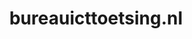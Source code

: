 ---
layout: post
title:  "bureauicttoetsing.nl"
internal_url:  "/data/bureauicttoetsing.nl.html"
categories: dutchgov
---